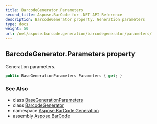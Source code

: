 ```yaml
---
title: BarcodeGenerator.Parameters
second_title: Aspose.BarCode for .NET API Reference
description: BarcodeGenerator property. Generation parameters
type: docs
weight: 50
url: /net/aspose.barcode.generation/barcodegenerator/parameters/
---
```

## BarcodeGenerator.Parameters property

Generation parameters.

```csharp
public BaseGenerationParameters Parameters { get; }
```

### See Also

* class [BaseGenerationParameters](../../basegenerationparameters/)
* class [BarcodeGenerator](../)
* namespace [Aspose.BarCode.Generation](../../../aspose.barcode.generation/)
* assembly [Aspose.BarCode](../../../)


